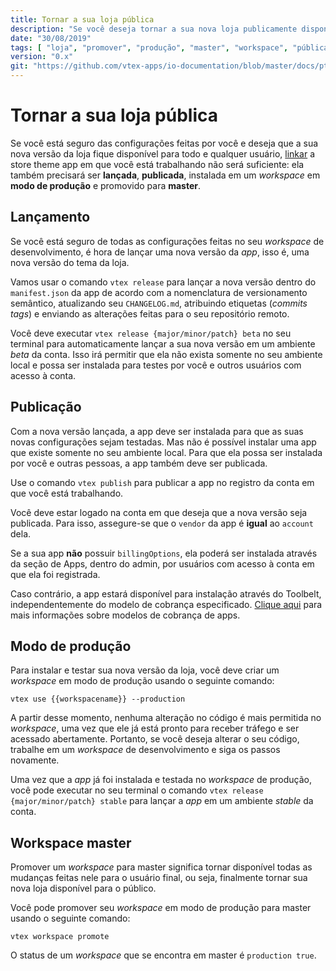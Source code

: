```yaml
---
title: Tornar a sua loja pública
description: "Se você deseja tornar a sua nova loja publicamente disponível, linká-la não será suficiente. Aprenda nesta recipe o passo a passo para fazer com que as suas novas configurações finalmente sejam disponibilizadas ao usuário final."
date: "30/08/2019"
tags: [ "loja", "promover", "produção", "master", "workspace", "pública", "disponível", "usuário-final", "lançar", "versão", "modo-de-produção"]
version: "0.x"
git: "https://github.com/vtex-apps/io-documentation/blob/master/docs/pt/Recipes/store/TornarASuaLojaPublica.md"
---
```


# Tornar a sua loja pública
 
Se você está seguro das configurações feitas por você e deseja que a sua nova versão da loja fique disponível para todo e qualquer usuário, [linkar](*link*) a store theme app em que você está trabalhando não será suficiente: ela também precisará ser **lançada**, **publicada**, instalada em um *workspace* em **modo de produção** e promovido para **master**.
 
## Lançamento
 
Se você está seguro de todas as configurações feitas no seu *workspace* de desenvolvimento, é hora de lançar uma nova versão da *app*, isso é, uma nova versão do tema da loja.
 
Vamos usar o comando `vtex release` para lançar a nova versão dentro do `manifest.json`  da app de acordo com a nomenclatura de versionamento semântico, atualizando seu `CHANGELOG.md`, atribuindo etiquetas (*commits tags*) e enviando as alterações feitas para o seu repositório remoto.
 
Você deve executar `vtex release {major/minor/patch} beta` no seu terminal para automaticamente lançar a sua nova versão em um ambiente *beta* da conta. Isso irá permitir que ela não exista somente no seu ambiente local e possa ser instalada para testes por você e outros usuários com acesso à conta.

## Publicação

Com a nova versão lançada, a app deve ser instalada para que as suas novas configurações sejam testadas. Mas não é possível instalar uma app que existe somente no seu ambiente local. Para que ela possa ser instalada por você e outras pessoas, a app também deve ser publicada.

Use o comando `vtex publish` para publicar a app no registro da conta em que você está trabalhando.

<div class="alert alert-warning">
Você deve estar logado na conta em que deseja que a nova versão seja publicada. Para isso, assegure-se que o <code>vendor</code> da app é <b>igual</b> ao <code>account</code> dela.
</div>

Se a sua app **não** possuir `billingOptions`, ela poderá ser instalada através da seção de Apps, dentro do admin, por usuários com acesso à conta em que ela foi registrada.

Caso contrário, a app estará disponível para instalação através do Toolbelt, independentemente do modelo de cobrança especificado. [Clique aqui](http://help.vtex.com/pt/tutorial/modelos-de-cobranca-de-apps) para mais informações sobre modelos de cobrança de apps.

## Modo de produção
 
Para instalar e testar sua nova versão da loja, você deve criar um *workspace* em modo de produção usando o seguinte comando:

```
vtex use {{workspacename}} --production

```

<div class="alert alert-warning">
A partir desse momento, nenhuma alteração no código é mais permitida no <i>workspace</i>, uma vez que ele já está pronto para receber tráfego e ser acessado abertamente. Portanto, se você deseja alterar o seu código, trabalhe em um <i>workspace</i> de desenvolvimento e siga os passos novamente. 
</div>

Uma vez que a *app* já foi instalada e testada no *workspace* de produção, você pode executar no seu terminal o comando `vtex release {major/minor/patch} stable` para lançar a *app* em um ambiente *stable* da conta. 
 
## Workspace master
 
Promover um *workspace* para master significa tornar disponível todas as mudanças feitas nele para o usuário final, ou seja, finalmente tornar sua nova loja disponível para o público.
 
Você pode promover seu *workspace* em modo de produção para master usando o seguinte comando:
 
`vtex workspace promote`
 
<div class="alert alert-info">
O status de um <i>workspace</i> que se encontra em master é <code>production true</code>.
</div>

